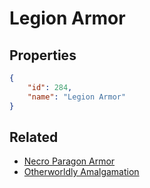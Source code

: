 # Legion Armor

<no description available>

## Properties

```json
{
    "id": 284,
    "name": "Legion Armor"
}
```

## Related

- [Necro Paragon Armor](../items/17776-necro-paragon-armor.md)
- [Otherworldly Amalgamation](../items/17775-otherworldly-amalgamation.md)

